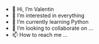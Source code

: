 - 👋 Hi, I’m Valentin
- 👀 I’m interested in everything
- 🌱 I’m currently learning Python
- 💞️ I’m looking to collaborate on ...
- 📫 How to reach me ...

<!---
ValentinRalev/ValentinRalev is a ✨ special ✨ repository because its `README.md` (this file) appears on your GitHub profile.
You can click the Preview link to take a look at your changes.
--->
